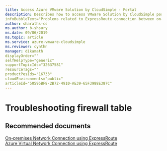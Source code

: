 ```yaml
--- 
title: Access Azure VMware Solution by CloudSimple - Portal 
description: Describes how to access VMware Solution by CloudSimple portal from Azure portal
infoBubbleText="Problems related to ExpressRoute connection between on-premises and CloudSimple network"
author: sharaths-cs 
ms.author: b-shsury 
ms.date: 09/06/2019 
ms.topic: article 
ms.service: azure-vmware-cloudsimple 
ms.reviewer: cynthn 
manager: dikamath
displayOrder=""
selfHelpType="generic"
supportTopicIds="32637581"
resourceTags=""
productPesIds="16733"
cloudEnvironments="public"
articleId="50595BF8-2B72-4910-AE39-65F3988E387C"
---
```


# Troubleshooting firewall table 

## **Recommended documents**

[On-premises Network Connection using ExpressRoute](https://docs.cloudsimple.com/solutionguides/er-connection/)<br>
[Azure Virtual Network Connection using ExpressRoute](https://docs.cloudsimple.com/solutionguides/azure-er-connection/)<br>